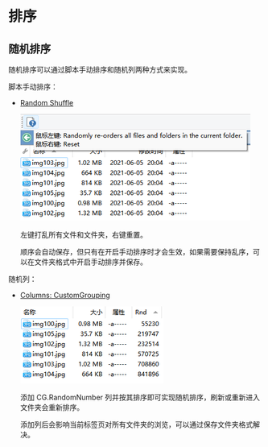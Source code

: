# 排序
## 随机排序
随机排序可以通过脚本手动排序和随机列两种方式来实现。

脚本手动排序：
- [Random Shuffle](https://resource.dopus.com/t/button-random-shuffle/23261?u=chaoses-ib)

  ![](images/排序/Random%20Shuffle.png)

  左键打乱所有文件和文件夹，右键重置。

  顺序会自动保存，但只有在开启手动排序时才会生效，如果需要保持乱序，可以在文件夹格式中开启手动排序并保存。

随机列：
- [Columns: CustomGrouping](https://resource.dopus.com/t/columns-customgrouping-group-by-sizerange-filetypegroup/19009?u=chaoses-ib)

  ![](images/排序/CG.RandomNumber.png)

  添加 CG.RandomNumber 列并按其排序即可实现随机排序，刷新或重新进入文件夹会重新排序。

  添加列后会影响当前标签页对所有文件夹的浏览，可以通过保存文件夹格式解决。